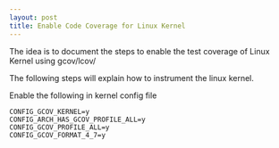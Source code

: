 ```yaml
---
layout: post
title: Enable Code Coverage for Linux Kernel
---
```

The idea is to document the steps to enable the test coverage of Linux Kernel 
using gcov/lcov/

The following steps will explain how to instrument the linux kernel. 

Enable the following in kernel config file 

```Kernel_Config
CONFIG_GCOV_KERNEL=y
CONFIG_ARCH_HAS_GCOV_PROFILE_ALL=y
CONFIG_GCOV_PROFILE_ALL=y
CONFIG_GCOV_FORMAT_4_7=y
```


